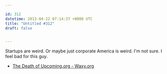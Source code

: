 ```yaml
---

id: 312
datetime: 2013-04-22 07:14:37 +0000 UTC
title: "Untitled #312"
draft: false


---
```


Startups are weird. Or maybe just corporate America is weird. I'm not sure. I feel bad for this guy. 

 
 * [The Death of Upcoming.org - Waxy.org](http://waxy.org/2013/04/the_death_of_upcomingorg/)


